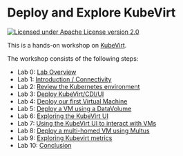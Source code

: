 # Deploy and Explore KubeVirt

[![Licensed under Apache License version 2.0](https://img.shields.io/github/license/kubevirt/kubevirt.svg)](https://www.apache.org/licenses/LICENSE-2.0)

This is a hands-on workshop on [KubeVirt](https://kubevirt.io/).

The workshop consists of the following steps:

- Lab 0: [Lab Overview](labs/lab0/lab0.md)
- Lab 1: [Introduction / Connectivity](labs/lab1/lab1.md)
- Lab 2: [Review the Kubernetes environment](labs/lab2/lab2.md)
- Lab 3: [Deploy KubeVirt/CDI/UI](labs/lab3/lab3.md)
- Lab 4: [Deploy our first Virtual Machine](labs/lab4/lab4.md)
- Lab 5: [Deploy a VM using a DataVolume](labs/lab5/lab5.md)
- Lab 6: [Exploring the KubeVirt UI](labs/lab6/lab6.md)
- Lab 7: [Using the KubeVirt UI to interact with VMs](labs/lab7/lab7.md)
- Lab 8: [Deploy a multi-homed VM using Multus](labs/lab8/lab8.md)
- Lab 9: [Exploring Kubevirt metrics](labs/lab9/lab9.md)
- Lab 10: [Conclusion](labs/lab10/lab10.md)
